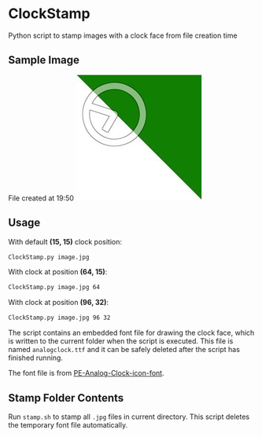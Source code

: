 # ClockStamp
Python script to stamp images with a clock face from file creation time

## Sample Image
File created at 19:50
![alt text](https://github.com/jiinurppa/ClockStamp/raw/master/sample.jpg "Sample Image")

## Usage
With default **(15, 15)** clock position:
```bash
ClockStamp.py image.jpg
```
With clock at position **(64, 15)**:
```bash
ClockStamp.py image.jpg 64
```
With clock at position **(96, 32)**:
```bash
ClockStamp.py image.jpg 96 32
```

The script contains an embedded font file for drawing the clock face, which is written to the current folder when the script is executed. This file is named `analogclock.ttf` and it can be safely deleted after the script has finished running.

The font file is from [PE-Analog-Clock-icon-font](https://github.com/jhogue/PE-Analog-Clock-icon-font).

## Stamp Folder Contents
Run `stamp.sh` to stamp all `.jpg` files in current directory. This script deletes the temporary font file automatically.
